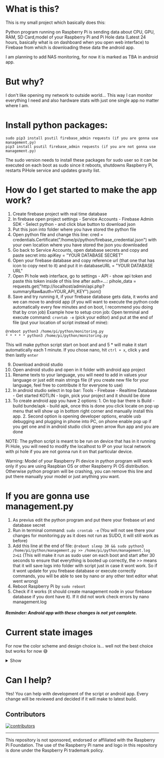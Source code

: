 # What is this?
This is my small project which basically does this:

Python program running on Raspberry Pi is sending data about CPU, GPU, RAM, SD Card,model of your Raspberry Pi and Pi Hole data (Latest 24 hours, basically what is on dashboard when you open web interface) to Firebase from which is downloading these data the android app.

I am planning to add NAS monitoring, for now it is marked as TBA in android app.

# But why?
I don't like opening my network to outside world... This way I can monitor everything I need and also hardware stats with just one single app no matter where I am.

# Install python packages:
```
sudo pip3 install psutil firebase_admin requests (if you are gonna use management.py)
pip3 install psutil firebase_admin requests (if you are not gonna use management.py)
```
The sudo version needs to install these packages for sudo user so it can be executed on each boot as sudo since it reboots, shutdowns Raspberry Pi, restarts PiHole service and updates gravity list.

# How do I get started to make the app work?
1. Create firebase project with real time database
2. In firebase open project settings - Service Accounts - Firebase Admin SDK - Select python - and click blue button to download json
3. Put this json into folder where you have stored the python file
4. Open python file and change this line: cred = credentials.Certificate("/home/pi/python/firebase_credential.json") with your own location where you have stored the json you downloaded
5. Go back to Service Accounts, open database secrets and copy and paste secret into apiKey = "YOUR DATABASE SECRET"
6. Open your firebase database and copy reference url (that one that has icon to copy next to it) and put it in databaseURL = "YOUR DATABASE URL"
7. Open Pi hole web interface, go to settings - API - show api token and paste this token inside of this line after auth=...: pihole_data = requests.get("http://localhost/admin/api.php?summaryRaw&auth=YOUR_API_KEY").json()
8. Save and try running it, if your firebase database gets data, it works and we can move to android app (if you will want to execute the python code automatically every few minutes and on boot, I recommend you doing that by cron job) Example how to setup cron job: Open terminal and execute command: ```crontab -e``` (pick your editor) and put at the end of file (put your location of script instead of mine): 
```
@reboot python3 /home/pi/python/monitoring.py
* * * * * python3 /home/pi/python/monitoring.py
``` 
This will make python script start on boot and and 5 * will make it start automatically each 1 minute. If you chose nano, hit ```ctrl + x```, click ```y``` and then lastly ```enter```

9. Download android studio
10. Open android studio and open in it folder with android app project
11. Rename texts to your language, you will need to add in values your language or just edit main strings file (if you create new file for your language, feel free to contribute it for everyone to use)
12. In android studio select in top bar: Tools - Firebase - Realtime Database - Get started KOTLIN - login, pick your project and it should be done
13. To create android app you have 2 options: 1. On top bar there is Build - build bunde/apk - build apk, once this is done you click locate on pop up menu that will show up in bottom right corner and manually install this app. 2. Second option is opening developer options, enable usb debugging and plugging in phone into PC, on phone enable pop up if you get one and in android studio click green arrow Run app and you are done

NOTE: The python script is meant to be run on device that has in it running Pi Hole, you will need to modify the localhost to IP on your local network with pi hole if you are not gonna run it on that particular device.

Warning: Model of your Raspberry Pi device in python program willl work only if you are using Raspbian OS or other Raspberry Pi OS distribution. Otherwise python program will be crashing, you can remove this line and put there manually your model or just anything you want.

# If you are gonna use management.py
1. As previus edit the python program and put there your firebase url and database secret
2. Run in terminal command: ```sudo crontab -e``` (You will not see there your changes for monitoring.py as it does not run as SUDO, it will still work as before)
3. Add this line at the end of file: ```@reboot sleep 30 && sudo python3 /home/pi/python/management.py >> /home/pi/python/management.log 2>&1``` (This will make it run as sudo user on each boot and start after 30 seconds to ensure that everything is booted up correctly, the >> means that it will save logs into folder with script just in case it wont work. So if it wont update for you firebase database or execute correctly commands, you will be able to see by nano or any other text editor what went wrong)
4. Reboot Raspberry Pi by ```sudo reboot```
5. Check if it works (it should create management node in your firebase database if you dont have it). If it did not work check errors by nano management.log

##### Reminder: Android app with these changes is not yet complete.

# Current state images
For now the color scheme and design choice is... well not the best choice but works for now 😅
<details> 
   <summary>Show</summary> 
<img src="https://user-images.githubusercontent.com/26904790/235688440-0a184989-d3a9-45c3-88ed-04c264356b0d.png" width = "200px"> <img src="https://user-images.githubusercontent.com/26904790/235688448-b684ff3f-7502-4bfc-8d58-f79c1071611e.png" width = "200px">
<img src="https://user-images.githubusercontent.com/26904790/235688450-6ce5be56-3e7a-4020-9b42-a12fb086c73a.png" width = "200px">
<img src="https://user-images.githubusercontent.com/26904790/235688452-98f2a1a1-6481-4813-b3bd-e40bdb9acf4b.png" width = "200px">
<img src="https://user-images.githubusercontent.com/26904790/235688455-8d5ee0ef-74aa-49b7-86bb-e61112c8bf6d.png" width = "200px">
<img src="https://user-images.githubusercontent.com/26904790/235688457-14c695ee-9ded-4025-8edb-7ae1d38a5609.png" width = "200px">
   </details>

# Can I help?
Yes! You can help with development of the script or android app. Every change will be reviewed and decided if it will make to latest build.

## Contributors

[![contributors](https://contrib.rocks/image?repo=marek-guran/Raspberry-Pi-Monitoring)](https://github.com/marek-guran/Raspberry-Pi-Monitoring/graphs/contributors)

---
This repository is not sponsored, endorsed or affiliated with the Raspberry Pi Foundation. The use of the Raspberry Pi name and logo in this repository is done under the Raspberry Pi trademark policy.
